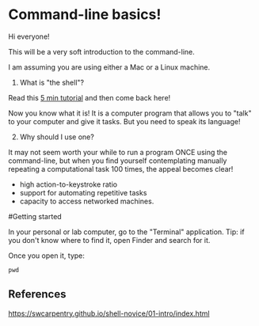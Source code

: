 # Command-line basics!


Hi everyone! 

This will be a very soft introduction to the command-line.

I am assuming you are using either a Mac or a Linux machine.


1. What is "the shell"?

Read this [5 min tutorial](https://swcarpentry.github.io/shell-novice/01-intro/index.html) and then come back here!


Now you know what it is! It is a computer program that allows you to "talk" to your computer and give it tasks. But you need to speak its language!

2. Why should I use one?

It may not seem worth your while to run a program ONCE using the command-line, but when you find yourself contemplating manually repeating a computational task 100 times, the appeal becomes clear!

* high action-to-keystroke ratio
* support for automating repetitive tasks
* capacity to access networked machines.

#Getting started

In your personal or lab computer, go to the "Terminal" application. Tip: if you don't know where to find it, open Finder and search for it. 

Once you open it, type:

```
pwd
```








## References

https://swcarpentry.github.io/shell-novice/01-intro/index.html
